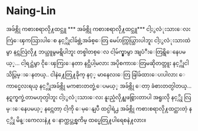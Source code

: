 # Naing-Lin
အခ်စ္ကို ကစားစရာလို႔ထင္သူ *** အခ်စ္ကို ကစားစရာလို႔ထင္သူ***  ငါ့ႏွလံုးသားေလး ကြဲေၾကသြားပါေစ  နင့္ကိုငါခ်စ္တဲ့အခ်စ္ေတြ  မေပ်ာက္ကြယ္သြားပါဘူး  ငါ့ႏွလံုးသားထဲမွာ နင္ကလြဲလို႔  ဘယ္သူမွမရွိပါဘူး  တစ္ခါတစ္ေလ ငါ့မ်က္နွာမွာ   အျပံဳးေတြရွိေနေပမယ့္...  ငါ့ရင္ထဲမွာ ငိုေၾကြးေနတာ   နင္သိပါ့မလား  အပိုစကားေတြမဆိုတတ္ဘူး  နင့္ကိုငါ သိပ္လြမ္းေနတယ္..  ငါနဲ႔ေတြ႔ခိုက္ နင့္ မာနေလးေတြ  ခြါခ်ထားေပးပါလား ေကာင္မေလးရယ္  နင့္လိုအခ်စ္ကို မကစားတတ္ခဲ့ေပမယ့္  အခ်စ္ကို ေတာ့ ခံစားတတ္ပါတယ္...  နင္ရက္စက္ခဲ့တာမဟုတ္ပါဘူး  ငါ့ႏွလံုးသားေလး နူးညံ့လို႔ျဖစ္သြားတာပါ  အရူးလို နင့္ကို   လြမ္းေနေပမယ့္ နင္ကေတာ့ ငါ့ကို  ေမ့ေနျပီ ထင္ပါရဲ႕  အခ်စ္ကို ကစားစရာလို႔ထင္ထားတဲ့   နင့္လို မိန္းကေလးနဲ႔ ေနာက္ထပ္တစ္ၾကိမ္  ထပ္မေတြ႔ပါရေစနဲ႔လား။
